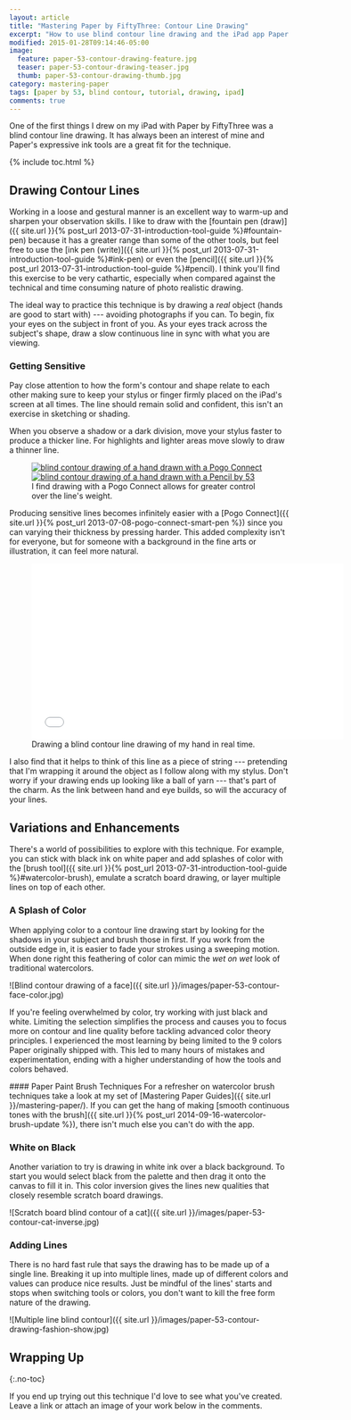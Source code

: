 ```yaml
---
layout: article
title: "Mastering Paper by FiftyThree: Contour Line Drawing"
excerpt: "How to use blind contour line drawing and the iPad app Paper by FiftyThree to improve hand eye coordination and observation skills."
modified: 2015-01-28T09:14:46-05:00
image: 
  feature: paper-53-contour-drawing-feature.jpg
  teaser: paper-53-contour-drawing-teaser.jpg
  thumb: paper-53-contour-drawing-thumb.jpg
category: mastering-paper
tags: [paper by 53, blind contour, tutorial, drawing, ipad]
comments: true
---
```


One of the first things I drew on my iPad with Paper by FiftyThree was a blind contour line drawing. It has always been an interest of mine and Paper's expressive ink tools are a great fit for the technique.

{% include toc.html %}

## Drawing Contour Lines

Working in a loose and gestural manner is an excellent way to warm-up and sharpen your observation skills. I like to draw with the [fountain pen (draw)]({{ site.url }}{% post_url 2013-07-31-introduction-tool-guide %}#fountain-pen) because it has a greater range than some of the other tools, but feel free to use the [ink pen (write)]({{ site.url }}{% post_url 2013-07-31-introduction-tool-guide %}#ink-pen) or even the [pencil]({{ site.url }}{% post_url 2013-07-31-introduction-tool-guide %}#pencil). I think you'll find this exercise to be very cathartic, especially when compared against the technical and time consuming nature of photo realistic drawing.

The ideal way to practice this technique is by drawing a *real* object (hands are good to start with) --- avoiding photographs if you can. To begin, fix your eyes on the subject in front of you. As your eyes track across the subject's shape, draw a slow continuous line in sync with what you are viewing. 

### Getting Sensitive

Pay close attention to how the form's contour and shape relate to each other making sure to keep your stylus or finger firmly placed on the iPad's screen at all times. The line should remain solid and confident, this isn't an exercise in sketching or shading.

When you observe a shadow or a dark division, move your stylus faster to produce a thicker line. For highlights and lighter areas move slowly to draw a thinner line.

<figure class="half">
  <a href="{{ site.url }}/images/paper-53-contour-hand-pogo-lg.jpg"><img src="{{ site.url }}/images/paper-53-contour-hand-pogo.jpg" alt="blind contour drawing of a hand drawn with a Pogo Connect"></a>
  <a href="{{ site.url }}/images/paper-53-contour-hand-pencil-lg.jpg"><img src="{{ site.url }}/images/paper-53-contour-hand-pencil.jpg" alt="blind contour drawing of a hand drawn with a Pencil by 53"></a>
  <figcaption>I find drawing with a Pogo Connect allows for greater control over the line's weight.</figcaption>
</figure>

Producing sensitive lines becomes infinitely easier with a [Pogo Connect]({{ site.url }}{% post_url 2013-07-08-pogo-connect-smart-pen %}) since you can varying their thickness by pressing harder. This added complexity isn't for everyone, but for someone with a background in the fine arts or illustration, it can feel more natural.  

<figure>
  <iframe width="560" height="315" src="//www.youtube.com/embed/OHpPRwXvVLQ" frameborder="0"> </iframe>
  <figcaption>Drawing a blind contour line drawing of my hand in real time.</figcaption>
</figure>

I also find that it helps to think of this line as a piece of string --- pretending that I'm wrapping it around the object as I follow along with my stylus. Don't worry if your drawing ends up looking like a ball of yarn --- that's part of the charm. As the link between hand and eye builds, so will the accuracy of your lines.

## Variations and Enhancements

There's a world of possibilities to explore with this technique. For example, you can stick with black ink on white paper and add splashes of color with the [brush tool]({{ site.url }}{% post_url 2013-07-31-introduction-tool-guide %}#watercolor-brush), emulate a scratch board drawing, or layer multiple lines on top of each other. 

### A Splash of Color

When applying color to a contour line drawing start by looking for the shadows in your subject and brush those in first. If you work from the outside edge in, it is easier to fade your strokes using a sweeping motion. When done right this feathering of color can mimic the *wet on wet* look of traditional watercolors.

![Blind contour drawing of a face]({{ site.url }}/images/paper-53-contour-face-color.jpg)

If you're feeling overwhelmed by color, try working with just black and white. Limiting the selection simplifies the process and causes you to focus more on contour and line quality before tackling advanced color theory principles. I experienced the most learning by being limited to the 9 colors Paper originally shipped with. This led to many hours of mistakes and experimentation, ending with a higher understanding of how the tools and colors behaved.

<div class="notice--warning" markdown="1">
#### Paper Paint Brush Techniques
For a refresher on watercolor brush techniques take a look at my set of [Mastering Paper Guides]({{ site.url }}/mastering-paper/). If you can get the hang of making [smooth continuous tones with the brush]({{ site.url }}{% post_url 2014-09-16-watercolor-brush-update %}), there isn't much else you can't do with the app.
</div>

### White on Black

Another variation to try is drawing in white ink over a black background. To start you would select black from the palette and then drag it onto the canvas to fill it in. This color inversion gives the lines new qualities that closely resemble scratch board drawings.

![Scratch board blind contour of a cat]({{ site.url }}/images/paper-53-contour-cat-inverse.jpg)

### Adding Lines

There is no hard fast rule that says the drawing has to be made up of a single line. Breaking it up into multiple lines, made up of different colors and values can produce nice results. Just be mindful of the lines' starts and stops when switching tools or colors, you don't want to kill the free form nature of the drawing.

![Multiple line blind contour]({{ site.url }}/images/paper-53-contour-drawing-fashion-show.jpg)

## Wrapping Up
{:.no-toc}

If you end up trying out this technique I'd love to see what you've created. Leave a link or attach an image of your work below in the comments.
